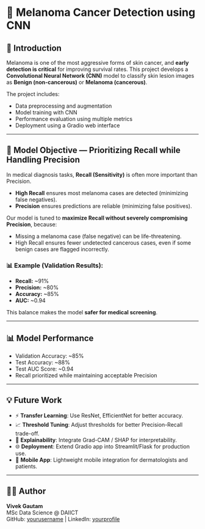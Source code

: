 <!DOCTYPE html>
<html lang="en">
<body>

<h1>🧠 Melanoma Cancer Detection using CNN</h1>

<h2>📖 Introduction</h2>
<p>
Melanoma is one of the most aggressive forms of skin cancer, and <b>early detection is critical</b> for improving survival rates. 
This project develops a <b>Convolutional Neural Network (CNN)</b> model to classify skin lesion images as 
<b>Benign (non-cancerous)</b> or <b>Melanoma (cancerous)</b>.
</p>

<p>The project includes:</p>
<ul>
  <li>Data preprocessing and augmentation</li>
  <li>Model training with CNN</li>
  <li>Performance evaluation using multiple metrics</li>
  <li>Deployment using a Gradio web interface</li>
</ul>

<hr>

<h2>🎯 Model Objective — Prioritizing Recall while Handling Precision</h2>
<p>
In medical diagnosis tasks, <b>Recall (Sensitivity)</b> is often more important than Precision.
</p>
<ul>
  <li><b>High Recall</b> ensures most melanoma cases are detected (minimizing false negatives).</li>
  <li><b>Precision</b> ensures predictions are reliable (minimizing false positives).</li>
</ul>

<p>
Our model is tuned to <b>maximize Recall without severely compromising Precision</b>, because:
</p>
<ul>
  <li>Missing a melanoma case (false negative) can be life-threatening.</li>
  <li>High Recall ensures fewer undetected cancerous cases, even if some benign cases are flagged incorrectly.</li>
</ul>

<h3>📊 Example (Validation Results):</h3>
<ul>
  <li><b>Recall:</b> ~91%</li>
  <li><b>Precision:</b> ~80%</li>
  <li><b>Accuracy:</b> ~85%</li>
  <li><b>AUC:</b> ~0.94</li>
</ul>

<p>
This balance makes the model <b>safer for medical screening</b>.
</p>

<hr>

<h2>📊 Model Performance</h2>
<ul>
  <li>Validation Accuracy: ~85%</li>
  <li>Test Accuracy: ~88%</li>
  <li>Test AUC Score: ~0.94</li>
  <li>Recall prioritized while maintaining acceptable Precision</li>
</ul>

<hr>

<h2>💡 Future Work</h2>
<ul>
  <li>⚡ <b>Transfer Learning</b>: Use ResNet, EfficientNet for better accuracy.</li>
  <li>📈 <b>Threshold Tuning</b>: Adjust thresholds for better Precision-Recall trade-off.</li>
  <li>🧪 <b>Explainability</b>: Integrate Grad-CAM / SHAP for interpretability.</li>
  <li>🌐 <b>Deployment</b>: Extend Gradio app into Streamlit/Flask for production use.</li>
  <li>📱 <b>Mobile App</b>: Lightweight mobile integration for dermatologists and patients.</li>
</ul>

<hr>

<h2>👨‍💻 Author</h2>
<p>
<b>Vivek Gautam</b><br>
MSc Data Science @ DAIICT<br>
GitHub: <a href="https://github.com/yourusername">yourusername</a> | 
LinkedIn: <a href="https://linkedin.com/in/yourprofile">yourprofile</a>
</p>

</body>
</html>
